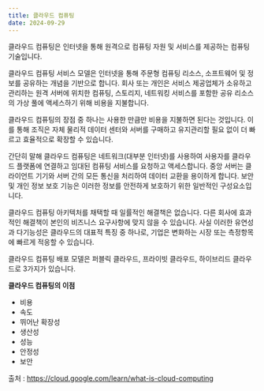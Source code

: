 ```yaml
---
title: 클라우드 컴퓨팅
date: 2024-09-29
---
```


클라우드 컴퓨팅은 인터넷을 통해 원격으로 컴퓨팅 자원 및 서비스를 제공하는 컴퓨팅 기술입니다.

<!--more-->

클라우드 컴퓨팅 서비스 모델은 인터넷을 통해 주문형 컴퓨팅 리소스, 소프트웨어 및 정보를 공유하는 개념을 기반으로 합니다. 회사 또는 개인은 서비스 제공업체가 소유하고 관리하는 원격 서버에 위치한 컴퓨팅, 스토리지, 네트워킹 서비스를 포함한 공유 리소스의 가상 풀에 액세스하기 위해 비용을 지불합니다.

클라우드 컴퓨팅의 장점 중 하나는 사용한 만큼만 비용을 지불하면 된다는 것입니다. 이를 통해 조직은 자체 물리적 데이터 센터와 서버를 구매하고 유지관리할 필요 없이 더 빠르고 효율적으로 확장할 수 있습니다.  

간단히 말해 클라우드 컴퓨팅은 네트워크(대부분 인터넷)를 사용하여 사용자를 클라우드 플랫폼에 연결하고 임대된 컴퓨팅 서비스를 요청하고 액세스합니다. 중앙 서버는 클라이언트 기기와 서버 간의 모든 통신을 처리하여 데이터 교환을 용이하게 합니다. 보안 및 개인 정보 보호 기능은 이러한 정보를 안전하게 보호하기 위한 일반적인 구성요소입니다.  

클라우드 컴퓨팅 아키텍처를 채택할 때 일률적인 해결책은 없습니다. 다른 회사에 효과적인 해결책이 본인의 비즈니스 요구사항에 맞지 않을 수 있습니다. 사실 이러한 유연성과 다기능성은 클라우드의 대표적 특징 중 하나로, 기업은 변화하는 시장 또는 측정항목에 빠르게 적응할 수 있습니다.

클라우드 컴퓨팅 배포 모델은 퍼블릭 클라우드, 프라이빗 클라우드, 하이브리드 클라우드로 3가지가 있습니다.

__클라우드 컴퓨팅의 이점__

- 비용
- 속도
- 뛰어난 확장성
- 생산성
- 성능
- 안정성
- 보안

출처 : https://cloud.google.com/learn/what-is-cloud-computing